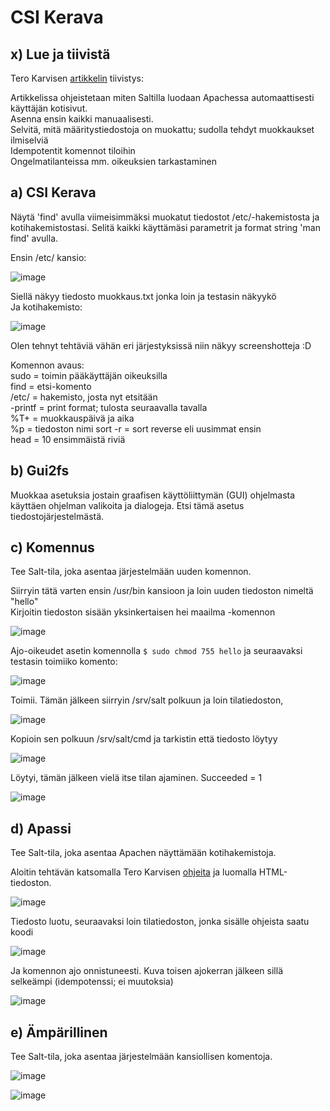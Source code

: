 # CSI Kerava  

## x) Lue ja tiivistä  

Tero Karvisen [artikkelin](https://terokarvinen.com/2018/04/03/apache-user-homepages-automatically-salt-package-file-service-example/) tiivistys:  

Artikkelissa ohjeistetaan miten Saltilla luodaan Apachessa automaattisesti käyttäjän kotisivut.  
Asenna ensin kaikki manuaalisesti.  
Selvitä, mitä määritystiedostoja on muokattu; sudolla tehdyt muokkaukset ilmiselviä  
Idempotentit komennot tiloihin  
Ongelmatilanteissa mm. oikeuksien tarkastaminen  

## a) CSI Kerava  
Näytä 'find' avulla viimeisimmäksi muokatut tiedostot /etc/-hakemistosta ja kotihakemistostasi. Selitä kaikki käyttämäsi parametrit ja format string 'man find' avulla.  

Ensin /etc/ kansio:  

![image](https://github.com/sibbee/p.hallinta/assets/149330317/32646391-5ea7-41bf-9d3f-1b267d4a3bfb)  

Siellä näkyy tiedosto muokkaus.txt jonka loin ja testasin näkyykö  
Ja kotihakemisto:  

![image](https://github.com/sibbee/p.hallinta/assets/149330317/be6e6480-bfe3-4338-8ddb-269215df1a4e)  

Olen tehnyt tehtäviä vähän eri järjestyksissä niin näkyy screenshotteja :D  

Komennon avaus:  
sudo = toimin pääkäyttäjän oikeuksilla  
find = etsi-komento  
/etc/ = hakemisto, josta nyt etsitään   
-printf = print format; tulosta seuraavalla tavalla  
%T+ = muokkauspäivä ja aika  
%p = tiedoston nimi
sort -r = sort reverse eli uusimmat ensin  
head = 10 ensimmäistä riviä  


## b) Gui2fs  
Muokkaa asetuksia jostain graafisen käyttöliittymän (GUI) ohjelmasta käyttäen ohjelman valikoita ja dialogeja. Etsi tämä asetus tiedostojärjestelmästä.  

## c) Komennus  
Tee Salt-tila, joka asentaa järjestelmään uuden komennon.  

Siirryin tätä varten ensin /usr/bin kansioon ja loin uuden tiedoston nimeltä "hello"  
Kirjoitin tiedoston sisään yksinkertaisen hei maailma -komennon  

![image](https://github.com/sibbee/p.hallinta/assets/149330317/9cfdc5c8-b69a-4d16-9aee-aa6dc63a6b75)  

Ajo-oikeudet asetin komennolla ```$ sudo chmod 755 hello```  ja seuraavaksi testasin toimiiko komento:  

![image](https://github.com/sibbee/p.hallinta/assets/149330317/04c9aa23-51b2-4d31-84cb-5dd590c7448f)  

Toimii. Tämän jälkeen siirryin /srv/salt polkuun ja loin tilatiedoston, 

![image](https://github.com/sibbee/p.hallinta/assets/149330317/de223a5d-66e3-48ba-b6c3-17f49c7834e1)  

Kopioin sen polkuun /srv/salt/cmd ja tarkistin että tiedosto löytyy  

![image](https://github.com/sibbee/p.hallinta/assets/149330317/fa9ea564-18c1-45cb-843f-430dc470b029)  

Löytyi, tämän jälkeen vielä itse tilan ajaminen. Succeeded = 1  

![image](https://github.com/sibbee/p.hallinta/assets/149330317/f50338f0-01cf-426a-a847-e99ef6242390)  


## d) Apassi  
Tee Salt-tila, joka asentaa Apachen näyttämään kotihakemistoja.  

Aloitin tehtävän katsomalla Tero Karvisen [ohjeita](https://terokarvinen.com/2018/04/03/apache-user-homepages-automatically-salt-package-file-service-example/) ja luomalla HTML-tiedoston.  

![image](https://github.com/sibbee/p.hallinta/assets/149330317/6bddba81-d93e-463a-8a74-c40b32f92de7)  

Tiedosto luotu, seuraavaksi loin tilatiedoston, jonka sisälle ohjeista saatu koodi  

![image](https://github.com/sibbee/p.hallinta/assets/149330317/279541f3-5231-43b3-a247-f4977d5feb78)  

Ja komennon ajo onnistuneesti. Kuva toisen ajokerran jälkeen sillä selkeämpi (idempotenssi; ei muutoksia)  

![image](https://github.com/sibbee/p.hallinta/assets/149330317/f2786dc7-9be5-4fce-b4dc-229c3650acd0)  




## e) Ämpärillinen  
Tee Salt-tila, joka asentaa järjestelmään kansiollisen komentoja.  

![image](https://github.com/sibbee/p.hallinta/assets/149330317/729ef728-2e8c-4072-8ee7-8dc6252a08ab)  


![image](https://github.com/sibbee/p.hallinta/assets/149330317/014f3421-de6a-4359-bac2-274e067ca027)  



